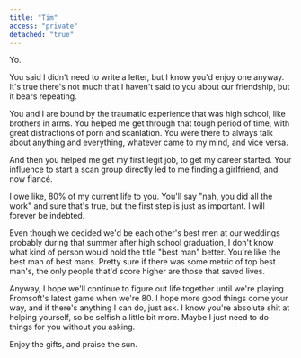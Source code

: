 ```yaml
---
title: "Tim"
access: "private"
detached: "true"
---
```


Yo.

You said I didn't need to write a letter, but I know you'd enjoy one anyway. It's true there's not much that I haven't said to you about our friendship, but it bears repeating.

You and I are bound by the traumatic experience that was high school, like brothers in arms. You helped me get through that tough period of time, with great distractions of porn and scanlation. You were there to always talk about anything and everything, whatever came to my mind, and vice versa.

And then you helped me get my first legit job, to get my career started. Your influence to start a scan group directly led to me finding a girlfriend, and now fiancé.

I owe like, 80% of my current life to you. You'll say "nah, you did all the work" and sure that's true, but the first step is just as important. I will forever be indebted.

Even though we decided we'd be each other's best men at our weddings probably during that summer after high school graduation, I don't know what kind of person would hold the title "best man" better. You're like the best man of best mans. Pretty sure if there was some metric of top best man's, the only people that'd score higher are those that saved lives.

Anyway, I hope we'll continue to figure out life together until we're playing Fromsoft's latest game when we're 80. I hope more good things come your way, and if there's anything I can do, just ask. I know you're absolute shit at helping yourself, so be selfish a little bit more. Maybe I just need to do things for you without you asking.

Enjoy the gifts, and praise the sun.
